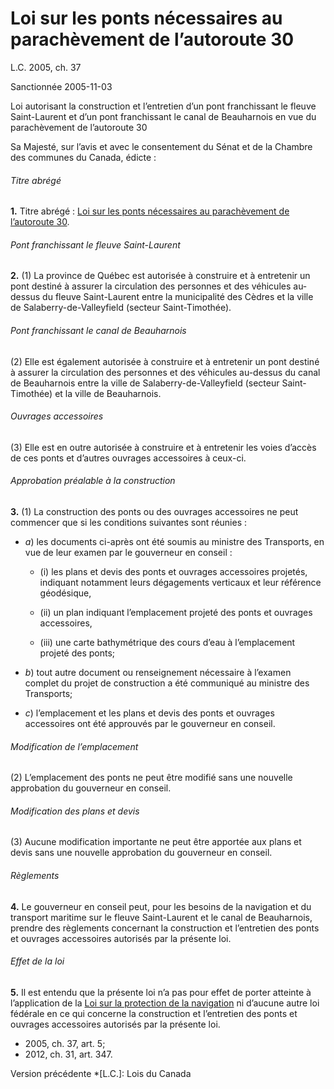 # Loi sur les ponts nécessaires au parachèvement de l’autoroute 30

L.C. 2005, ch. 37

Sanctionnée 2005-11-03

Loi autorisant la construction et l’entretien d’un pont franchissant le fleuve Saint-Laurent et d’un pont franchissant le canal de Beauharnois en vue du parachèvement de l’autoroute 30

Sa Majesté, sur l’avis et avec le consentement du Sénat et de la Chambre des communes du Canada, édicte :

###### Titre abrégé

**1.** Titre abrégé : [Loi sur les ponts nécessaires au parachèvement de l’autoroute 30](/canada/fra/lois/H/H-3.8.md).

###### Pont franchissant le fleuve Saint-Laurent

**2.** (1) La province de Québec est autorisée à construire et à entretenir un pont destiné à assurer la circulation des personnes et des véhicules au-dessus du fleuve Saint-Laurent entre la municipalité des Cèdres et la ville de Salaberry-de-Valleyfield (secteur Saint-Timo­thée).

###### Pont franchissant le canal de Beauharnois

(2) Elle est également autorisée à construire et à entretenir un pont destiné à assurer la circulation des personnes et des véhicules au-dessus du canal de Beauharnois entre la ville de Salaberry-de-Valleyfield (secteur Saint-Timothée) et la ville de Beauharnois.

###### Ouvrages accessoires

(3) Elle est en outre autorisée à construire et à entretenir les voies d’accès de ces ponts et d’autres ouvrages accessoires à ceux-ci.

###### Approbation préalable à la construction

**3.** (1) La construction des ponts ou des ouvrages accessoires ne peut commencer que si les conditions suivantes sont réunies :

  * _a_) les documents ci-après ont été soumis au ministre des Transports, en vue de leur examen par le gouverneur en conseil :

    * (i) les plans et devis des ponts et ouvrages accessoires projetés, indiquant notamment leurs dégagements verticaux et leur référence géodésique,

    * (ii) un plan indiquant l’emplacement projeté des ponts et ouvrages accessoires,

    * (iii) une carte bathymétrique des cours d’eau à l’emplacement projeté des ponts;

  * _b_) tout autre document ou renseignement nécessaire à l’examen complet du projet de construction a été communiqué au ministre des Transports;

  * _c_) l’emplacement et les plans et devis des ponts et ouvrages accessoires ont été approuvés par le gouverneur en conseil.

###### Modification de l’emplacement

(2) L’emplacement des ponts ne peut être modifié sans une nouvelle approbation du gouverneur en conseil.

###### Modification des plans et devis

(3) Aucune modification importante ne peut être apportée aux plans et devis sans une nouvelle approbation du gouverneur en conseil.

###### Règlements

**4.** Le gouverneur en conseil peut, pour les besoins de la navigation et du transport maritime sur le fleuve Saint-Laurent et le canal de Beauharnois, prendre des règlements concernant la construction et l’entretien des ponts et ouvrages accessoires autorisés par la présente loi.

###### Effet de la loi

**5.** Il est entendu que la présente loi n’a pas pour effet de porter atteinte à l’application de la [Loi sur la protection de la navigation](/canada/fra/lois/N/N-22.md) ni d’aucune autre loi fédérale en ce qui concerne la construction et l’entretien des ponts et ouvrages accessoires autorisés par la présente loi.

  * 2005, ch. 37, art. 5;
  * 2012, ch. 31, art. 347.

Version précédente
  *[L.C.]: Lois du Canada
